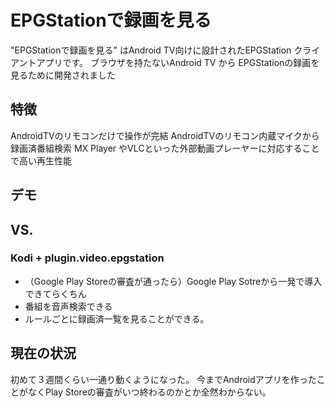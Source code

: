 # EPGStationで録画を見る
"EPGStationで録画を見る"  はAndroid TV向けに設計されたEPGStation クライアントアプリです。
ブラウザを持たないAndroid TV から EPGStationの録画を見るために開発されました

## 特徴
 AndroidTVのリモコンだけで操作が完結
 AndroidTVのリモコン内蔵マイクから録画済番組検索
 MX Player やVLCといった外部動画プレーヤーに対応することで高い再生性能

## デモ


## VS.
### Kodi + plugin.video.epgstation
- （Google Play Storeの審査が通ったら）Google Play Sotreから一発で導入できてらくちん
- 番組を音声検索できる
- ルールごとに録画済一覧を見ることができる。

## 現在の状況
初めて３週間くらい一通り動くようになった。
今までAndroidアプリを作ったことがなくPlay Storeの審査がいつ終わるのかとか全然わからない。

